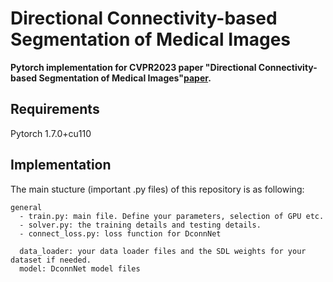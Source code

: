 # Directional Connectivity-based Segmentation of Medical Images
**Pytorch implementation for CVPR2023 paper "Directional Connectivity-based Segmentation of Medical Images"[paper](https://arxiv.org/pdf/2304.00145.pdf).**

## Requirements
Pytorch 1.7.0+cu110

## Implementation
The main stucture (important .py files) of this repository is as following:
```
general
  - train.py: main file. Define your parameters, selection of GPU etc.
  - solver.py: the training details and testing details.
  - connect_loss.py: loss function for DconnNet
  
  data_loader: your data loader files and the SDL weights for your dataset if needed.
  model: DconnNet model files
```
